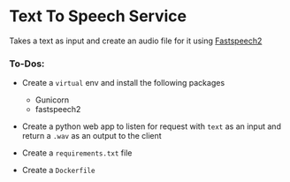 # Text To Speech Service
Takes a text as input and create an audio file for it using [Fastspeech2](https://arxiv.org/abs/2006.04558)

### To-Dos:
* Create a `virtual` env and install the following packages
  <ul>
    <li>Gunicorn</li>
    <li>fastspeech2</li>
  </ul>

* Create a python web app to listen for request with `text` as an input and return a `.wav` as an output to the client

* Create a `requirements.txt` file

* Create a `Dockerfile`